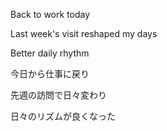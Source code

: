 Back to work today

Last week's visit reshaped my days

Better daily rhythm


今日から仕事に戻り

先週の訪問で日々変わり

日々のリズムが良くなった